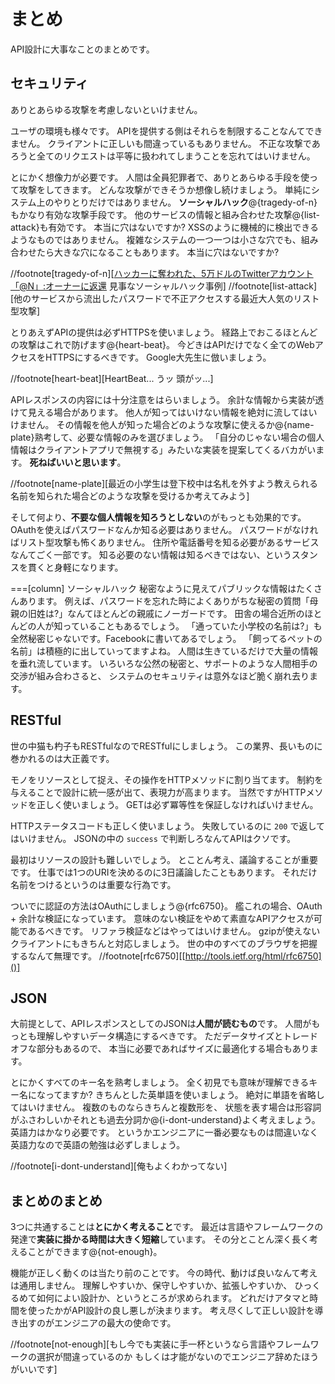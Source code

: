 # まとめ

API設計に大事なことのまとめです。

## セキュリティ

ありとあらゆる攻撃を考慮しないといけません。

ユーザの環境も様々です。
APIを提供する側はそれらを制限することなんてできません。
クライアントに正しいも間違っているもありません。
不正な攻撃であろうと全てのリクエストは平等に扱われてしまうことを忘れてはいけません。

とにかく想像力が必要です。
人間は全員犯罪者で、ありとあらゆる手段を使って攻撃をしてきます。
どんな攻撃ができそうか想像し続けましょう。
単純にシステム上のやりとりだけではありません。
**ソーシャルハック**@<fn>{tragedy-of-n}もかなり有効な攻撃手段です。
他のサービスの情報と組み合わせた攻撃@<fn>{list-attack}も有効です。
本当に穴はないですか?
XSSのように機械的に検出できるようなものではありません。
複雑なシステムの一つ一つは小さな穴でも、組み合わせたら大きな穴になることもあります。
本当に穴はないですか?

//footnote[tragedy-of-n][[ハッカーに奪われた、5万ドルのTwitterアカウント「@N」:オーナーに返還](http://wired.jp/2014/02/27/twitter-restores-50000-n-username-to-its-owner/) 見事なソーシャルハック事例]
//footnote[list-attack][他のサービスから流出したパスワードで不正アクセスする最近大人気のリスト型攻撃]

とりあえずAPIの提供は必ずHTTPSを使いましょう。
経路上でおこるほとんどの攻撃はこれで防げます@<fn>{heart-beat}。
今どきはAPIだけでなく全てのWebアクセスをHTTPSにするべきです。
Google大先生に倣いましょう。

//footnote[heart-beat][HeartBeat... うッ 頭がッ...]

APIレスポンスの内容には十分注意をはらいましょう。
余計な情報から実装が透けて見える場合があります。
他人が知ってはいけない情報を絶対に流してはいけません。
その情報を他人が知った場合どのような攻撃に使えるか@<fn>{name-plate}熟考して、必要な情報のみを選びましょう。
「自分のじゃない場合の個人情報はクライアントアプリで無視する」みたいな実装を提案してくるバカがいます。
**死ねばいいと思います**。

//footnote[name-plate][最近の小学生は登下校中は名札を外すよう教えられる 名前を知られた場合どのような攻撃を受けるか考えてみよう]

そして何より、**不要な個人情報を知ろうとしない**のがもっとも効果的です。
OAuthを使えばパスワードなんか知る必要はありません。
パスワードがなければリスト型攻撃も怖くありません。
住所や電話番号を知る必要があるサービスなんてごく一部です。
知る必要のない情報は知るべきではない、というスタンスを貫くと身軽になります。

===[column] ソーシャルハック
秘密なように見えてパブリックな情報はたくさんあります。
例えば、パスワードを忘れた時によくありがちな秘密の質問「母親の旧姓は?」なんてほとんどの親戚にノーガードです。
田舎の場合近所のほとんどの人が知っていることもあるでしょう。
「通っていた小学校の名前は?」も全然秘密じゃないです。Facebookに書いてあるでしょう。
「飼ってるペットの名前」は積極的に出していってますよね。
人間は生きているだけで大量の情報を垂れ流しています。
いろいろな公然の秘密と、サポートのような人間相手の交渉が組み合わさると、
システムのセキュリティは意外なほど脆く崩れ去ります。

## RESTful

世の中猫も杓子もRESTfulなのでRESTfulにしましょう。
この業界、長いものに巻かれるのは大正義です。

モノをリソースとして捉え、その操作をHTTPメソッドに割り当てます。
制約を与えることで設計に統一感が出て、表現力が高まります。
当然ですがHTTPメソッドを正しく使いましょう。
GETは必ず冪等性を保証しなければいけません。

HTTPステータスコードも正しく使いましょう。
失敗しているのに `200` で返してはいけません。
JSONの中の `success` で判断しろなんてAPIはクソです。

最初はリソースの設計も難しいでしょう。
とことん考え、議論することが重要です。
仕事では1つのURIを決めるのに3日議論したこともあります。
それだけ名前をつけるというのは重要な行為です。

ついでに認証の方法はOAuthにしましょう@<fn>{rfc6750}。
艦これの場合、OAuth + 余計な検証になっています。
意味のない検証をやめて素直なAPIアクセスが可能であるべきです。
リファラ検証などはやってはいけません。
gzipが使えないクライアントにもきちんと対応しましょう。
世の中のすべてのブラウザを把握するなんて無理です。
//footnote[rfc6750][[http://tools.ietf.org/html/rfc6750]()]

## JSON

大前提として、APIレスポンスとしてのJSONは**人間が読むもの**です。
人間がもっとも理解しやすいデータ構造にするべきです。
ただデータサイズとトレードオフな部分もあるので、
本当に必要であればサイズに最適化する場合もあります。

とにかくすべてのキー名を熟考しましょう。
全く初見でも意味が理解できるキー名になってますか?
きちんとした英単語を使いましょう。
絶対に単語を省略してはいけません。
複数のものならきちんと複数形を、
状態を表す場合は形容詞がふさわしいかそれとも過去分詞か@<fn>{i-dont-understand}よく考えましょう。
英語力はかなり必要です。
というかエンジニアに一番必要なものは間違いなく英語力なので英語の勉強は必ずしましょう。

//footnote[i-dont-understand][俺もよくわかってない]

## まとめのまとめ

3つに共通することは**とにかく考えること**です。
最近は言語やフレームワークの発達で**実装に掛かる時間は大きく短縮**しています。
その分とことん深く長く考えることができます@<fn>{not-enough}。

機能が正しく動くのは当たり前のことです。
今の時代、動けば良いなんて考えは通用しません。
理解しやすいか、保守しやすいか、拡張しやすいか、
ひっくるめて如何によい設計か、というところが求められます。
どれだけアタマと時間を使ったかがAPI設計の良し悪しが決まります。
考え尽くして正しい設計を導き出すのがエンジニアの最大の使命です。

//footnote[not-enough][もし今でも実装に手一杯というなら言語やフレームワークの選択が間違っているのか もしくは才能がないのでエンジニア辞めたほうがいいです]
